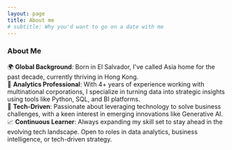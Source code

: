 ```yaml
---
layout: page
title: About me
# subtitle: Why you'd want to go on a date with me
---
```


### About Me  
🌍 **Global Background**: Born in El Salvador, I've called Asia home for the past decade, currently thriving in Hong Kong.  
💼 **Analytics Professional**: With 4+ years of experience working with multinational corporations, I specialize in turning data into strategic insights using tools like Python, SQL, and BI platforms.  
🔧 **Tech-Driven**: Passionate about leveraging technology to solve business challenges, with a keen interest in emerging innovations like Generative AI.  
📈 **Continuous Learner**: Always expanding my skill set to stay ahead in the evolving tech landscape. Open to roles in data analytics, business intelligence, or tech-driven strategy.  